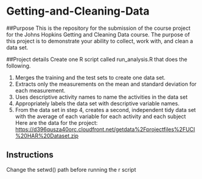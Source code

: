 # Getting-and-Cleaning-Data
##Purpose
This is the repository for the submission of the course project for the Johns Hopkins Getting and Cleaning Data course.
The purpose of this project is to demonstrate your ability to collect, work with, and clean a data set. 

##Project details
Create one R script called run_analysis.R that does the following. 
1. Merges the training and the test sets to create one data set.
2. Extracts only the measurements on the mean and standard deviation for each measurement. 
3. Uses descriptive activity names to name the activities in the data set
4. Appropriately labels the data set with descriptive variable names. 
5. From the data set in step 4, creates a second, independent tidy data set with the average of each variable for each activity and each subject
Here are the data for the project: 
https://d396qusza40orc.cloudfront.net/getdata%2Fprojectfiles%2FUCI%20HAR%20Dataset.zip 
## Instructions
Change the setwd() path before running the r script
